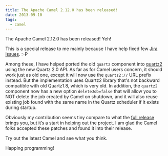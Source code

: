 ```yaml
---
title: The Apache Camel 2.12.0 has been released!
date: 2013-09-10
tags:
  - camel
---
```


The Apache Camel 2.12.0 has been released! Yeh!

This is a special release to me mainly because I have help fixed few   [Jira Issues](https://issues.apache.org/jira/issues/?jql=project%20%3D%20CAMEL%20AND%20status%20in%20(Resolved%2C%20Closed)%20AND%20text%20~%20%22Zemian%22). :-P

Among these, I have helped ported the old `quartz` component into [quartz2](http://camel.apache.org/quartz2.html) using the new Quartz 2.0 API. As far as for Camel users concern, it should work just as old one, except it will now use the `quartz2://` URL prefix instead. But the implementation uses Quartz2 library that's not backward compatible with old Quartz1.8, which is very old. In addition, the `quartz2` component now has a new option `deleteJob=false` that will allow you to NOT delete the job created by Camel on shutdown, and it will also reuse existing job found with the same name in the Quartz scheduler if it exists during startup.

Obviously my contribution seems tiny compare to what the [full release](http://camel.apache.org/camel-2120-release.html) brings you, but it&#8217;s a start in helping out the project. I am glad the Camel folks accepted these patches and found it into their release.

Try out the latest Camel and see what you think.

Happing programming!